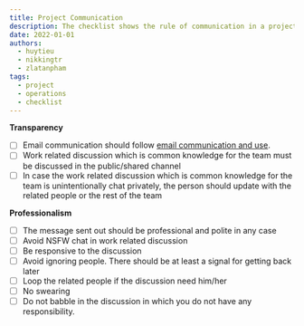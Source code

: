 ```yaml
---
title: Project Communication
description: The checklist shows the rule of communication in a project
date: 2022-01-01
authors:
  - huytieu
  - nikkingtr
  - zlatanpham
tags:
  - project
  - operations
  - checklist
---
```


**Transparency**

- [ ] Email communication should follow [email communication and use](https://www.notion.so/3703ec7baf5d438fb817175044898c7b?pvs=21).
- [ ] Work related discussion which is common knowledge for the team must be discussed in the public/shared channel
- [ ] In case the work related discussion which is common knowledge for the team is unintentionally chat privately, the person should update with the related people or the rest of the team

**Professionalism**

- [ ] The message sent out should be professional and polite in any case
- [ ] Avoid NSFW chat in work related discussion
- [ ] Be responsive to the discussion
- [ ] Avoid ignoring people. There should be at least a signal for getting back later
- [ ] Loop the related people if the discussion need him/her
- [ ] No swearing
- [ ] Do not babble in the discussion in which you do not have any responsibility.
